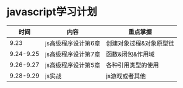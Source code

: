 # javascript学习计划
时间|内容|重点掌握
---|--|---
9.23|js高级程序设计第6章|创建对象过程&对象原型链
9.24-9.25|js高级程序设计第7章|函数&闭包&作用域
9.26-9.27|js高级程序设计第5章|各种引用类型的使用
9.28-9.29|js实战|js游戏或者其他